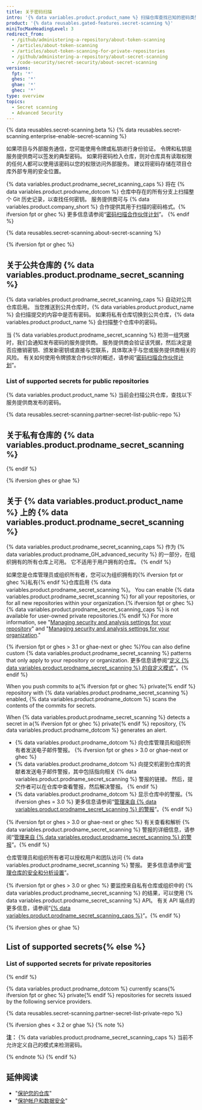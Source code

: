 ```yaml
---
title: 关于密码扫描
intro: '{% data variables.product.product_name %} 扫描仓库查找已知的密码类型，以防止欺诈性使用意外提交的密码。'
product: '{% data reusables.gated-features.secret-scanning %}'
miniTocMaxHeadingLevel: 3
redirect_from:
  - /github/administering-a-repository/about-token-scanning
  - /articles/about-token-scanning
  - /articles/about-token-scanning-for-private-repositories
  - /github/administering-a-repository/about-secret-scanning
  - /code-security/secret-security/about-secret-scanning
versions:
  fpt: '*'
  ghes: '*'
  ghae: '*'
  ghec: '*'
type: overview
topics:
  - Secret scanning
  - Advanced Security
---
```


{% data reusables.secret-scanning.beta %}
{% data reusables.secret-scanning.enterprise-enable-secret-scanning %}

如果项目与外部服务通信，您可能使用令牌或私钥进行身份验证。 令牌和私钥是服务提供商可以签发的典型密码。 如果将密码检入仓库，则对仓库具有读取权限的任何人都可以使用该密码以您的权限访问外部服务。 建议将密码存储在项目仓库外部专用的安全位置。

{% data variables.product.prodname_secret_scanning_caps %} 将在 {% data variables.product.prodname_dotcom %} 仓库中存在的所有分支上扫描整个 Git 历史记录，以查找任何密钥。 服务提供商可与 {% data variables.product.company_short %} 合作提供其用于扫描的密码格式。{% ifversion fpt or ghec %} 更多信息请参阅“[密码扫描合作伙伴计划](/developers/overview/secret-scanning-partner-program)”。
{% endif %}

{% data reusables.secret-scanning.about-secret-scanning %}

{% ifversion fpt or ghec %}
## 关于公共仓库的 {% data variables.product.prodname_secret_scanning %}

{% data variables.product.prodname_secret_scanning_caps %} 自动对公共仓库启用。 当您推送到公共仓库时，{% data variables.product.product_name %} 会扫描提交的内容中是否有密码。 如果将私有仓库切换到公共仓库，{% data variables.product.product_name %} 会扫描整个仓库中的密码。

当 {% data variables.product.prodname_secret_scanning %} 检测一组凭据时，我们会通知发布密码的服务提供商。 服务提供商会验证该凭据，然后决定是否应撤销密钥、颁发新密钥或直接与您联系，具体取决于与您或服务提供商相关的风险。 有关如何使用令牌颁发合作伙伴的概述，请参阅“[密码扫描合作伙伴计划](/developers/overview/secret-scanning-partner-program)”。

### List of supported secrets for public repositories

{% data variables.product.product_name %} 当前会扫描公共仓库，查找以下服务提供商发布的密码。

{% data reusables.secret-scanning.partner-secret-list-public-repo %}

## 关于私有仓库的 {% data variables.product.prodname_secret_scanning %}
{% endif %}

{% ifversion ghes or ghae %}
## 关于 {% data variables.product.product_name %} 上的 {% data variables.product.prodname_secret_scanning %}

{% data variables.product.prodname_secret_scanning_caps %} 作为 {% data variables.product.prodname_GH_advanced_security %} 的一部分，在组织拥有的所有仓库上可用。 它不适用于用户拥有的仓库。
{% endif %}

如果您是仓库管理员或组织所有者，您可以为组织拥有的{% ifversion fpt or ghec %}私有{% endif %}仓库启用 {% data variables.product.prodname_secret_scanning %}。 You can enable  {% data variables.product.prodname_secret_scanning %} for all your repositories, or for all new repositories within your organization.{% ifversion fpt or ghec %} {% data variables.product.prodname_secret_scanning_caps %} is not available for user-owned private repositories.{% endif %} For more information, see "[Managing security and analysis settings for your repository](/github/administering-a-repository/managing-security-and-analysis-settings-for-your-repository)" and "[Managing security and analysis settings for your organization](/organizations/keeping-your-organization-secure/managing-security-and-analysis-settings-for-your-organization)."

{% ifversion fpt or ghes > 3.1 or ghae-next or ghec %}You can also define custom {% data variables.product.prodname_secret_scanning %} patterns that only apply to your repository or organization. 更多信息请参阅“[定义 {% data variables.product.prodname_secret_scanning %} 的自定义模式](/code-security/secret-security/defining-custom-patterns-for-secret-scanning)”。{% endif %}

When you push commits to a{% ifversion fpt or ghec %} private{% endif %} repository with {% data variables.product.prodname_secret_scanning %} enabled, {% data variables.product.prodname_dotcom %} scans the contents of the commits for secrets.

When {% data variables.product.prodname_secret_scanning %} detects a secret in a{% ifversion fpt or ghec %} private{% endif %} repository, {% data variables.product.prodname_dotcom %} generates an alert.

- {% data variables.product.prodname_dotcom %} 向仓库管理员和组织所有者发送电子邮件警报。
{% ifversion fpt or ghes > 3.0 or ghae-next or ghec %}
- {% data variables.product.prodname_dotcom %} 向提交机密到仓库的贡献者发送电子邮件警报，其中包括指向相关 {% data variables.product.prodname_secret_scanning %} 警报的链接。 然后，提交作者可以在仓库中查看警报，然后解决警报。
{% endif %}
- {% data variables.product.prodname_dotcom %} 显示仓库中的警报。{% ifversion ghes = 3.0 %} 更多信息请参阅“[管理来自 {% data variables.product.prodname_secret_scanning %} 的警报](/github/administering-a-repository/managing-alerts-from-secret-scanning)”。{% endif %}

{% ifversion fpt or ghes > 3.0 or ghae-next or ghec %}
有关查看和解析 {% data variables.product.prodname_secret_scanning %} 警报的详细信息，请参阅“[管理来自 {% data variables.product.prodname_secret_scanning %} 的警报](/github/administering-a-repository/managing-alerts-from-secret-scanning)”。{% endif %}

仓库管理员和组织所有者可以授权用户和团队访问 {% data variables.product.prodname_secret_scanning %} 警报。 更多信息请参阅“[管理仓库的安全和分析设置](/github/administering-a-repository/managing-security-and-analysis-settings-for-your-repository#granting-access-to-security-alerts)”。

{% ifversion fpt or ghes > 3.0 or ghec %}
要监控来自私有仓库或组织中的 {% data variables.product.prodname_secret_scanning %} 的结果，可以使用 {% data variables.product.prodname_secret_scanning %} API。 有关 API 端点的更多信息，请参阅“[{% data variables.product.prodname_secret_scanning_caps %}](/rest/reference/secret-scanning)”。{% endif %}

{% ifversion ghes or ghae %}
## List of supported secrets{% else %}
### List of supported secrets for private repositories
{% endif %}

{% data variables.product.prodname_dotcom %}  currently scans{% ifversion fpt or ghec %} private{% endif %} repositories for secrets issued by the following service providers.

{% data reusables.secret-scanning.partner-secret-list-private-repo %}

{% ifversion ghes < 3.2 or ghae %}
{% note %}

**注：** {% data variables.product.prodname_secret_scanning_caps %} 当前不允许定义自己的模式来检测密码。

{% endnote %}
{% endif %}

## 延伸阅读

- "[保护您的仓库](/code-security/getting-started/securing-your-repository)"
- "[保护帐户和数据安全](/github/authenticating-to-github/keeping-your-account-and-data-secure)"
